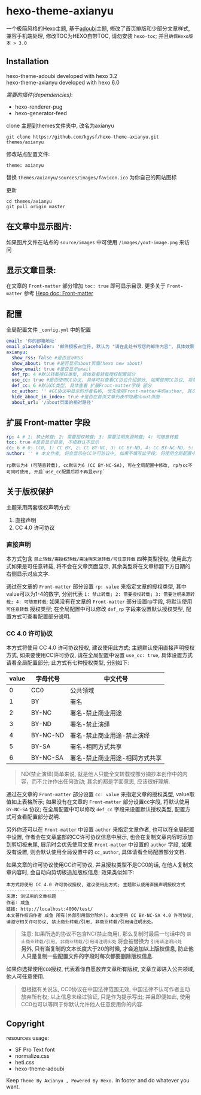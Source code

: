 # hexo-theme-axianyu

一个极简风格的Hexo主题, 基于[adoubi](https://github.com/shinux/hexo-theme-adoubi)主题, 修改了首页排版和少部分文章样式, 兼容手机端处理, 修改TOC为HEXO自带TOC, 请勿安装 `hexo-toc`; 并且`确保Hexo版本 > 3.0`

## Installation

hexo-theme-adoubi developed with hexo 3.2  
hexo-theme-axianyu developed with hexo 6.0  

*需要的插件(dependencies)*:

- hexo-renderer-pug
- hexo-generator-feed

clone 主题到themes文件夹中, 改名为axianyu

    git clone https://github.com/kgysf/hexo-theme-axianyu.git themes/axianyu

修改站点配置文件:

    theme: axianyu

替换 `themes/axianyu/sources/images/favicon.ico` 为你自己的网站图标

更新

    cd themes/axianyu
    git pull origin master


## 在文章中显示图片:

如果图片文件在站点的 `source/images` 中可使用 `/images/yout-image.png` 来访问

## 显示文章目录:

在文章的 `Front-matter` 部分增加 `toc: true` 即可显示目录. 更多关于 `Front-matter` 参考 [Hexo doc: Front-matter](https://hexo.io/zh-cn/docs/front-matter)

## 配置
全局配置文件 `_config.yml` 中的配置

```yml
email: '你的邮箱地址'
email_placeholder: '邮件模板占位符, 默认为 "请在此处书写您的邮件内容", 具体效果可在任意文章页面点击顶部email查看'
axianyu:
  show_rss: false #是否显示RSS
  show_about: true #是否显示about页面(hexo new about)
  show_email: true #是否显示email
  def_rp: 4 #默认转载授权类型, 具体查看转载授权配置部分
  use_cc: true #是否使用CC协议, 具体可以查看CC协议介绍部分, 如果使用CC协议, 将禁用rp授权类型显示 (如果你实在搞不懂就设置false, 然后使用rp就行了)
  def_cc: 6 #默认CC类型, 具体查看 扩展Front-matter字段 部分 
  cc_author: '' #CC协议中显示的作者名称, 优先使用Front-matter中的author, 其次为此配置
  hide_about_in_index: true #是否在首页文章列表中隐藏about页面
  about_url: '/about页面的相对路径'
```

## 扩展 Front-matter 字段

``` yml
rp: 4 # 1: 禁止转载; 2: 需要授权转载; 3: 需要注明来源转载; 4: 可随意转载
toc: true #是否显示目录, 不填默认不显示
cc: 6 # 0: CC0, 1: CC BY, 2: CC BY-NC, 3: CC BY-ND, 4: CC BY-NC-ND, 5: CC BY-SA, 6: CC BY-NC-SA
author: '' # 本文作者, 将会显示在CC许可协议中, 如果不填写此字段, 将使用全局配置中的cc_author
```  
    rp默认为4 (可随意转载), cc默认为6 (CC BY-NC-SA), 可在全局配置中修改, rp与cc不可同时使用, 开启`use_cc配置后将不再显示rp`  


## 关于版权保护

主题采用两套版权声明方式:
 1. 直接声明
 2. CC 4.0 许可协议

### 直接声明
本方式包含 `禁止转载/需授权转载/需注明来源转载/可任意转载` 四种类型授权, 使用此方式如果是可任意转载, 将不会在文章页面显示, 其余类型将在文章标题下方日期的右侧显示对应文字. 

通过在文章的 `Front-matter` 部分设置 `rp: value` 来指定文章的授权类型, 其中value可以为1-4的数字, 分别代表 `1: 禁止转载; 2: 需要授权转载; 3: 需要注明来源转载; 4: 可随意转载`; 如果没有在文章的 `Front-matter` 部分设置rp字段, 将默认使用 `可任意转载` 授权类型; 在全局配置中可以修改 `def_rp` 字段来设置默认授权类型, 配置方式可查看配置部分说明.

### CC 4.0 许可协议
本方式将使用 CC 4.0 许可协议授权, 建议使用此方式; 主题默认使用直接声明授权方式, 如果要使用CC许可协议, 请在全局配置中设置 `use_cc: true`, 具体设置方式请看全局配置部分; 此方式有七种授权类型, 分别如下:

| value | 字母代号 | 中文代号 |
| ----- | ----- | ----- |
| 0 | CC0 | 公共领域 |
| 1 | BY | 署名 |
| 2 | BY-NC | 署名-禁止商业用途 |
| 3 | BY-ND | 署名-禁止演绎 |
| 4 | BY-NC-ND | 署名-禁止商业用途-禁止演绎 |
| 5 | BY-SA | 署名-相同方式共享 |
| 6 | BY-NC-SA | 署名-禁止商业用途-相同方式共享 |

> ND(禁止演绎)简单来说, 就是他人只能全文转载或部分摘抄本创作中的内容，而不允许作出任何改动; 其余的都是字面意思, 应该很好理解.

通过在文章的 `Front-matter` 部分设置 `cc: value` 来指定文章的授权类型, value取值如上表格所示; 如果没有在文章的 `Front-matter` 部分设置cc字段, 将默认使用 `BY-NC-SA` 协议; 在全局配置中可以修改 `def_cc` 字段来设置默认授权类型, 配置方式可查看配置部分说明.

另外你还可以在 `Front-matter` 中设置 `author` 来指定文章作者, 也可以在全局配置中设置, 作者会在文章底部的CC许可协议信息中展示, 也会在复制文章内容时添加到剪切板末尾, 展示时会优先使用文章 `Front-matter` 中设置的 `author` 字段, 如果没有设置, 则会默认使用全局设置中的 `cc_author`, 具体请看全局配置部分文档.

如果文章的许可协议使用CC许可协议, 并且授权类型不是CC0的话, 在他人复制文章内容时, 会自动向剪切板追加版权信息; 效果类似如下:

    本方式将使用 CC 4.0 许可协议授权, 建议使用此方式; 主题默认使用直接声明授权方式
    ----------------------
    来源: 测试用的文章标题
    作者: 咸鱼
    链接: http://localhost:4000/test/
    本文著作权归作者 咸鱼 所有(外部引用部分除外)。本文使用 CC BY-NC-SA 4.0 许可协议, 请遵守相关许可协议, 禁止商业转载/引用, 非商业转载/引用请注明出处。

> 注意: 如果所选的协议不包含NC(禁止商用), 那么复制时最后一句话中的 `禁止商业转载/引用, 非商业转载/引用请注明出处` 将会被替换为 `引用请注明出处`   
> **另外, 只有当复制的文本长度大于20的时候, 才会追加以上版权信息, 防止他人只是复制一些配置文件的字段时每次都要删除版权信息.**

如果你选择使用`CC0`授权, 代表着你自愿放弃文章所有版权, 文章立即进入公共领域, 他人可任意使用. 

> 但根据有关说法, CC0协议在中国法律范围无效, 中国法律不认可作者主动放弃所有权; 以上信息未经过验证, 只是作为提示写出; 并且即便如此, 使用CC0也可以等同于你默认允许他人任意使用你的内容.


  
## Copyright

resources usage:

- SF Pro Text font
- normalize.css
- heti.css
- hexo-theme-adoubi

Keep `Theme By Axianyu , Powered By Hexo.` in footer and do whatever you want.

